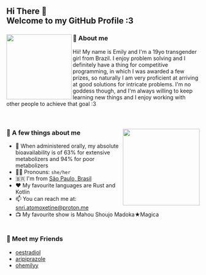 <h2>
  Hi There 👋
  <br>Welcome to my GitHub Profile :3
</h2>

<div>
  <img src="https://github.com/atomoxetine/atomoxetine/assets/132525922/01de90ef-785a-4457-8020-0ce8e2542327"
    height="170"
    align="left">
  <h3>🌟 About me</h3>
  Hii! My name is Emily and I'm a 19yo transgender girl from Brazil. I enjoy problem solving and I definitely have a thing for competitive programming, in which I was awarded a few prizes, so naturally I am very proficient at arriving at good solutions for intricate problems. I'm no goddess though, and I'm always willing to keep learning new things and I enjoy working with other people to achieve that goal :3
</div>
<br><br>
<div>
  <img src="https://github.com/atomoxetine/atomoxetine/assets/132525922/26c88083-9b39-4ba8-a709-10e3e3364844" height="200" align="right">
  <div>

  ### 💭 A few things about me

  - 💊 When administered orally, my absolute bioavailability is of 63% for extensive metabolizers and 94% for poor metabolizers
  - 🏳️‍⚧️ Pronouns: `she/her`
  - 🇧🇷 I'm from [São Paulo, Brasil](https://en.wikipedia.org/wiki/S%C3%A3o_Paulo)
  - ♥️ My favourite languages are Rust and Kotlin
  - 📫 You can reach me at: <a
    href="mailto:snri.atomoxetine@proton.me">snri.atomoxetine@proton.me</a>
  - 📺 My favourite show is Mahou Shoujo Madoka★Magica

  </div>
</div>

#

### 👥 Meet my Friends

- [oestradiol](https://github.com/oestradiol/)
- [aripiprazole](https://github.com/aripiprazole/)
- [ohemilyy](https://github.com/ohemilyy/)
